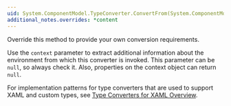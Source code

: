 ```yaml
---
uid: System.ComponentModel.TypeConverter.ConvertFrom(System.ComponentModel.ITypeDescriptorContext,System.Globalization.CultureInfo,System.Object)
additional_notes.overrides: *content
---
```


<p>Override this method to provide your own conversion requirements.  
  
 Use the <code>context</code> parameter to extract additional information about the environment from which this converter is invoked. This parameter can be `null`, so always check it. Also, properties on the context object can return `null`.  
  
 For implementation patterns for type converters that are used to support XAML and custom types, see [Type Converters for XAML Overview](~/docs/framework/xaml-services/type-converters-for-xaml-overview.md).</p>


